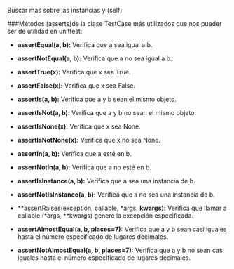 Buscar más sobre las instancias y (self)


###Métodos (asserts)de la clase TestCase más utilizados que nos pueder ser de utilidad en unittest:
- **assertEqual(a, b):**
Verifica que a sea igual a b.

- **assertNotEqual(a, b):**
Verifica que a no sea igual a b.

- **assertTrue(x):**
Verifica que x sea True.

- **assertFalse(x):**
Verifica que x sea False.

- **assertIs(a, b):**
Verifica que a y b sean el mismo objeto.

- **assertIsNot(a, b):**
Verifica que a y b no sean el mismo objeto.

- **assertIsNone(x):**
Verifica que x sea None.

- **assertIsNotNone(x):**
Verifica que x no sea None.

- **assertIn(a, b):**
Verifica que a esté en b.

- **assertNotIn(a, b):**
Verifica que a no esté en b.

- **assertIsInstance(a, b):**
Verifica que a sea una instancia de b.

- **assertNotIsInstance(a, b):**
Verifica que a no sea una instancia de b.

- **assertRaises(exception, callable, *args, **kwargs):**
Verifica que llamar a callable
(*args, **kwargs) genere la excepción especificada.

- **assertAlmostEqual(a, b, places=7):**
Verifica que a y b sean casi iguales hasta el número especificado de lugares decimales.

- **assertNotAlmostEqual(a, b, places=7):**
Verifica que a y b no sean casi iguales hasta el número especificado de lugares decimales.